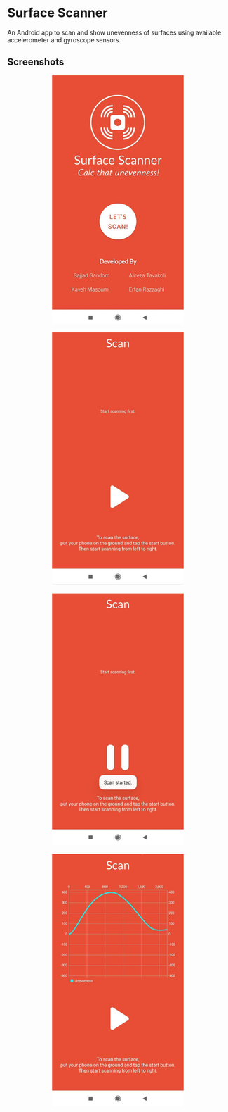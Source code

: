 # Surface Scanner

An Android app to scan and show unevenness of surfaces using available accelerometer and gyroscope sensors.

## Screenshots

<div align="center">
    <img src="Report/screenshot-1.png" width="300px" />
</div>

<br>

<div align="center">
    <img src="Report/screenshot-2.png" width="300px" />
</div>

<br>

<div align="center">
    <img src="Report/screenshot-3.png" width="300px" />
</div>

<br>

<div align="center">
    <img src="Report/screenshot-4.png" width="300px" />
</div>